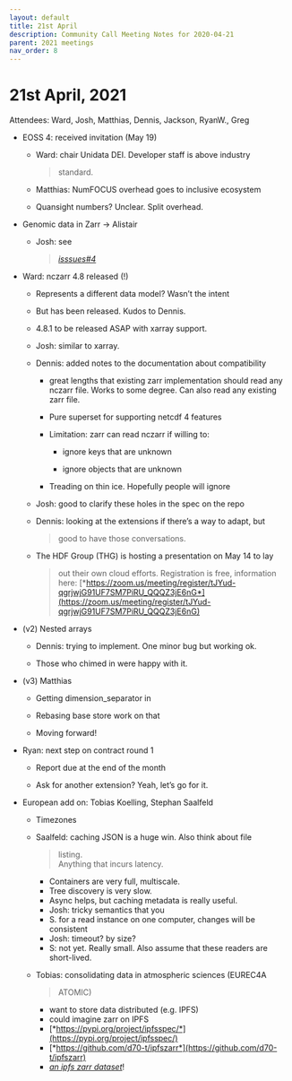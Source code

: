 ```yaml
---
layout: default
title: 21st April
description: Community Call Meeting Notes for 2020-04-21
parent: 2021 meetings
nav_order: 8
---
```


# 21st April, 2021

Attendees: Ward, Josh, Matthias, Dennis, Jackson, RyanW., Greg

-   EOSS 4: received invitation (May 19)

    -   Ward: chair Unidata DEI. Developer staff is above industry
        > standard.

    -   Matthias: NumFOCUS overhead goes to inclusive ecosystem

    -   Quansight numbers? Unclear. Split overhead.

-   Genomic data in Zarr → Alistair

    -   Josh: see
        > [*isssues#4*](https://github.com/zarr-developers/community/issues/4#issuecomment-517242106)

-   Ward: nczarr 4.8 released (!)

    -   Represents a different data model? Wasn’t the intent

    -   But has been released. Kudos to Dennis.

    -   4.8.1 to be released ASAP with xarray support.

    -   Josh: similar to xarray.

    -   Dennis: added notes to the documentation about compatibility

        -   great lengths that existing zarr implementation should read
            any nczarr file. Works to some degree. Can also read any
            existing zarr file.

        -   Pure superset for supporting netcdf 4 features

        -   Limitation: zarr can read nczarr if willing to:

            -   ignore keys that are unknown

            -   ignore objects that are unknown

        -   Treading on thin ice. Hopefully people will ignore

    -   Josh: good to clarify these holes in the spec on the repo

    -   Dennis: looking at the extensions if there’s a way to adapt, but
        > good to have those conversations.

    -   The HDF Group (THG) is hosting a presentation on May 14 to lay
        > out their own cloud efforts. Registration is free, information
        > here:
        > [*https://zoom.us/meeting/register/tJYud-qgrjwjG91UF7SM7PiRU_QQQZ3jE6nG*](https://zoom.us/meeting/register/tJYud-qgrjwjG91UF7SM7PiRU_QQQZ3jE6nG)

-   (v2) Nested arrays

    -   Dennis: trying to implement. One minor bug but working ok.

    -   Those who chimed in were happy with it.

-   (v3) Matthias

    -   Getting dimension_separator in

    -   Rebasing base store work on that

    -   Moving forward!

-   Ryan: next step on contract round 1

    -   Report due at the end of the month

    -   Ask for another extension? Yeah, let’s go for it.

-   European add on: Tobias Koelling, Stephan Saalfeld

    -   Timezones

    -   Saalfeld: caching JSON is a huge win. Also think about file
        > listing.  
        > Anything that incurs latency.

        -   Containers are very full, multiscale.
        -   Tree discovery is very slow.
        -   Async helps, but caching metadata is really useful.
        -   Josh: tricky semantics that you
        -   S. for a read instance on one computer, changes will be
            consistent
        -   Josh: timeout? by size?
        -   S: not yet. Really small. Also assume that these readers are
            short-lived.

    -   Tobias: consolidating data in atmospheric sciences (EUREC4A
        > ATOMIC)

        -   want to store data distributed (e.g. IPFS)
        -   could imagine zarr on IPFS
        -   [*https://pypi.org/project/ipfsspec/*](https://pypi.org/project/ipfsspec/)
        -   [*https://github.com/d70-t/ipfszarr*](https://github.com/d70-t/ipfszarr)
        -   [*an ipfs zarr
            dataset*](https://gateway.pinata.cloud/ipfs/QmdzShXdxQAjzTGWarDCae7EyVxwtgaFXBcFzpakYywqRu)!

